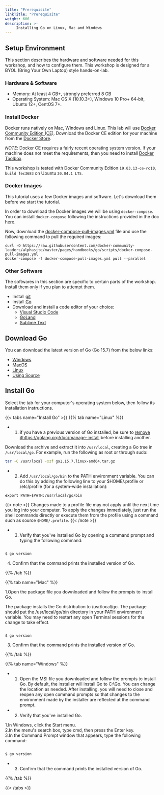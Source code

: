 ```yaml
---
title: "Prerequisite"
linkTitle: "Prerequisite"
weight: 606
description: >-
     Installing Go on Linux, Mac and Windows
---
```




## Setup Environment

This section describes the hardware and software needed for this workshop, and how to configure them.
This workshop is designed for a BYOL (Bring Your Own Laptop) style hands-on-lab.

### Hardware & Software

- Memory: At least 4 GB+, strongly preferred 8 GB
- Operating System: Mac OS X (10.10.3+), Windows 10 Pro+ 64-bit, Ubuntu 12+, CentOS 7+.

### Install Docker

Docker runs natively on Mac, Windows and Linux.
This lab will use [Docker Community Edition (CE)](https://www.docker.com/community-edition).
Download the Docker CE edition for your machine from the [Docker Store](https://store.docker.com/search?type=edition&offering=community).

_NOTE_: Docker CE requires a fairly recent operating system version.
If your machine does not meet the requirements, then you need to install [Docker Toolbox](https://www.docker.com/products/docker-toolbox).

This workshop is tested with Docker Community Edition `19.03.13-ce-rc10, build fec3683` on Ubuntu `20.04.1 LTS`.

### Docker Images

This tutorial uses a few Docker images and software.
Let's download them before we start the tutorial.

In order to download the Docker images we will be using `docker-compose`.
You can install `docker-compose` following the instructions provided in the doc [here](https://docs.docker.com/compose/install/).

Now, download the [docker-compose-pull-images.yml](https://raw.githubusercontent.com/docker-community-leaders/dockercommunity/master/content/en/docs/CommunityLeaders/EventHandbooks/Go/prerequisite/docker-compose-pull-images.yml) file and use the following command to pull the required images:

```
curl -O https://raw.githubusercontent.com/docker-community-leaders/alphasite/master/pages/handbooks/go/scripts/docker-compose-pull-images.yml
docker-compose -f docker-compose-pull-images.yml pull --parallel
```

### Other Software

The softwares in this section are specific to certain parts of the workshop.
Install them only if you plan to attempt them.

- Install [git](https://git-scm.com)
- Install [Go](https://golang.org/doc/install)
- Download and install a code editor of your choice:
   - [Visual Studio Code](https://code.visualstudio.com/download)
   - [GoLand](https://www.jetbrains.com/go/download/)
   - [Sublime Text](https://www.sublimetext.com/3)

## Download Go

You can download the latest version of Go (Go 15.7) from the below links:

- [Windows](https://golang.org/dl/go1.15.7.windows-amd64.msi)
- [MacOS ](https://golang.org/dl/go1.15.7.darwin-amd64.pkg)
- [Linux](https://golang.org/dl/go1.15.7.linux-amd64.tar.gz)
- [Using Source](https://golang.org/dl/go1.15.7.src.tar.gz)


## Install Go

Select the tab for your computer's operating system below, then follow its installation instructions.


{{< tabs name="Install Go" >}}
{{% tab name="Linux" %}}

- 1. if you have a previous version of Go installed, be sure to [remove it]()https://golang.org/doc/manage-install before installing another.

Download the archive and extract it into `/usr/local`, creating a Go tree in `/usr/local/go`.
For example, run the following as root or through sudo:

```bash
tar -C /usr/local -xzf go1.15.7.linux-amd64.tar.gz

```
- 2. Add `/usr/local/go/bin` to the PATH environment variable.
You can do this by adding the following line to your $HOME/.profile or /etc/profile (for a system-wide installation):

```
export PATH=$PATH:/usr/local/go/bin

```
{{< note >}}
 Changes made to a profile file may not apply until the next time you log into your computer. To apply the changes immediately, just run the shell commands directly or execute them from the profile using a command such as source `$HOME/.profile`.
{{< /note >}}

- 3. Verify that you've installed Go by opening a command prompt and typing the following command:

```bash

$ go version

```
4. Confirm that the command prints the installed version of Go.

{{% /tab %}}

{{% tab name="Mac" %}}



1.Open the package file you downloaded and follow the prompts to install Go.

The package installs the Go distribution to /usr/local/go. The package should put the /usr/local/go/bin directory in your PATH environment variable. You may need to restart any open Terminal sessions for the change to take effect.

```bash

$ go version
```
3. Confirm that the command prints the installed version of Go.


{{% /tab %}}

{{% tab name="Windows" %}}



- 1. Open the MSI file you downloaded and follow the prompts to install Go.
     By default, the installer will install Go to C:\Go. You can change the location as needed. After installing, you will need to close and reopen any open command prompts so that changes to the environment made by the installer are reflected at the command prompt.
     
- 2. Verify that you've installed Go.

1.In Windows, click the Start menu. <br>
2.In the menu's search box, type cmd, then press the Enter key. <br>
3.In the Command Prompt window that appears, type the following command: <br>

```bash

$ go version

```
- 3. Confirm that the command prints the installed version of Go.

{{% /tab %}}

{{< /tabs >}}

